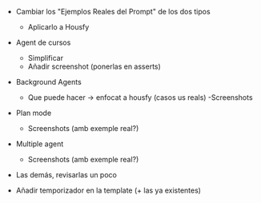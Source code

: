 - Cambiar los "Ejemplos Reales del Prompt" de los dos tipos
  - Aplicarlo a Housfy
- Agent de cursos
  - Simplificar
  - Añadir screenshot (ponerlas en asserts)
- Background Agents
  - Que puede hacer -> enfocat a housfy (casos us reals)
    -Screenshots
- Plan mode
  - Screenshots (amb exemple real?)
- Multiple agent
  - Screenshots (amb exemple real?)
- Las demás, revisarlas un poco

- Añadir temporizador en la template (+ las ya existentes)
